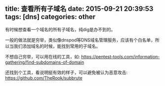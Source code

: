 title: 查看所有子域名
date: 2015-09-21 20:39:53
tags: [dns]
categories: other
---

有时候想查看一个域名的所有子域名，纯dig是办不到的。

一般的做法就是穷举，类似像dnspod等DNS域名管理服务，应该有个白名单，所以当我们添加域名的时候，能找到常用的子域名。

不想自己穷举，可以用在线的工具，如: <https://pentest-tools.com/information-gathering/find-subdomains-of-domain>

还找到个工具，看说明挺有效的样子，可以避免被认为恶意攻击: <https://github.com/TheRook/subbrute>
